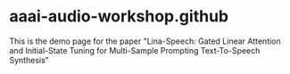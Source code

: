 # aaai-audio-workshop.github

This is the demo page for the paper 
"Lina-Speech: Gated Linear Attention and Initial-State Tuning for Multi-Sample Prompting Text-To-Speech Synthesis"
